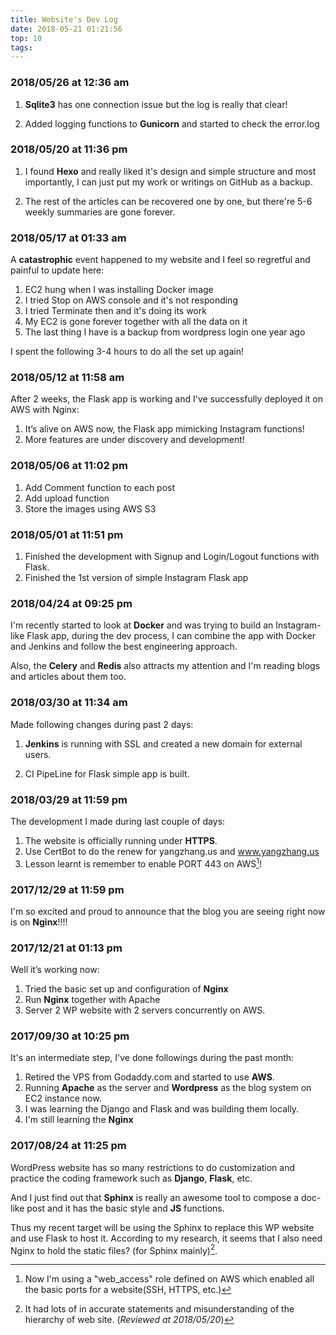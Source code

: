 ```yaml
---
title: Website's Dev Log
date: 2018-05-21 01:21:56
top: 10
tags:
---
```


### 2018/05/26 at 12:36 am

1. **Sqlite3** has one connection issue but the log is really that clear!

2. Added logging functions to **Gunicorn** and started to check the error.log

   

### 2018/05/20 at 11:36 pm

1. I found **Hexo** and really liked it's design and simple structure and most importantly, I can just put my work or writings on GitHub as a backup.

2. The rest of the articles can be recovered one by one, but there're 5-6 weekly summaries are gone forever.

   

### 2018/05/17 at 01:33 am

A **catastrophic**  event happened to my website and I feel so regretful and painful to update here:

1. EC2 hung when I was installing Docker image
2. I tried Stop on AWS console and it's not responding
3. I tried Terminate then and it's doing its work
4. My EC2 is gone forever together with all the data on it
5. The last thing I have is a backup from wordpress login one year ago

I spent the following 3-4 hours to do all the set up again!



### **2018/05/12 at 11:58 am**

After 2 weeks, the Flask app is working and I've successfully deployed it on AWS with Nginx:

1. It’s alive on AWS now, the Flask app mimicking Instagram functions!
2. More features are under discovery and development!



### **2018/05/06 at 11:02 pm**

1. Add Comment function to each post
2. Add upload function
3. Store the images using AWS S3



### **2018/05/01 at 11:51 pm**

1. Finished the development with Signup and Login/Logout functions with Flask.
2. Finished the 1st version of simple Instagram Flask app



### **2018/04/24 at 09:25 pm**

I'm recently started to look at **Docker** and was trying to build an Instagram-like Flask app, during the dev process, I can combine the app with Docker and Jenkins and follow the best engineering approach.

Also, the **Celery** and **Redis** also attracts my attention and I'm reading blogs and articles about them too.



### **2018/03/30 at 11:34 am**

Made following changes during past 2 days:

1. **Jenkins** is running with SSL and created a new domain for external users.

2. CI PipeLine for Flask simple app is built.

   

### **2018/03/29 at 11:59 pm**

The development I made during last couple of days:

1. The website is officially running under **HTTPS**.
2. Use CertBot to do the renew for yangzhang.us and www.yangzhang.us
3. Lesson learnt is remember to enable PORT 443 on AWS[^**]!



### **2017/12/29 at 11:59 pm**

I'm so excited and proud to announce that the blog you are seeing right now is on **Nginx**!!!! 



### 2017/12/21 at 01:13 pm

Well it’s working now:

1. Tried the basic set up and configuration of **Nginx**
2. Run **Nginx** together with Apache
3. Server 2 WP website with 2 servers concurrently on AWS.



### 2017/09/30 at 10:25 pm

It's an intermediate step, I've done followings during the past month:

1. Retired the VPS from Godaddy.com and started to use **AWS**.
2. Running **Apache** as the server and  **Wordpress** as the blog system on EC2 instance now.
3. I was learning the Django and Flask and was building them locally.
4. I'm still learning the **Nginx** 



### 2017/08/24 at 11:25 pm

WordPress website has so many restrictions to do customization and practice the coding framework such as **Django**, **Flask**, etc.

And I just find out that **Sphinx** is really an awesome tool to compose a doc-like post and it has the basic style and **JS** functions.

Thus my recent target will be using the Sphinx to replace this WP website and use Flask to host it. According to my research, it seems that I also need Nginx to hold the static files? (for Sphinx mainly)[^*].  

[^*]: It had lots of in accurate statements and misunderstanding of the hierarchy of web site. (*Reviewed at 2018/05/20*)
[^**]: Now I'm using a "web_access" role defined on AWS which enabled all the basic ports for a website(SSH, HTTPS, etc.)

